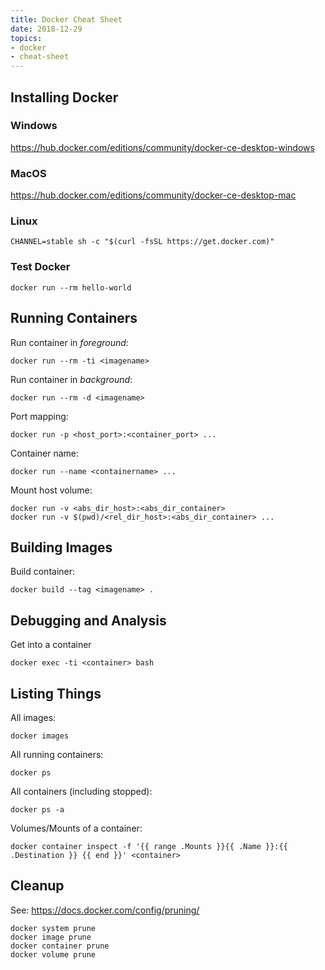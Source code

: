 ```yaml
---
title: Docker Cheat Sheet
date: 2018-12-29
topics:
- docker
- cheat-sheet
---
```


## Installing Docker

### Windows

<https://hub.docker.com/editions/community/docker-ce-desktop-windows>

### MacOS

<https://hub.docker.com/editions/community/docker-ce-desktop-mac>

### Linux

```shell
CHANNEL=stable sh -c "$(curl -fsSL https://get.docker.com)"
```

### Test Docker

```shell
docker run --rm hello-world
```

## Running Containers

Run container in *foreground*:

```shell
docker run --rm -ti <imagename>
```

Run container in *background*:

```shell
docker run --rm -d <imagename>
```

Port mapping:

```shell
docker run -p <host_port>:<container_port> ...
```

Container name:

```shell
docker run --name <containername> ...
```

Mount host volume:

```shell
docker run -v <abs_dir_host>:<abs_dir_container>
docker run -v $(pwd)/<rel_dir_host>:<abs_dir_container> ...
```

## Building Images

Build container:

```shell
docker build --tag <imagename> .
```

## Debugging and Analysis

Get into a container

```shell
docker exec -ti <container> bash
```

## Listing Things

All images:

```shell
docker images
```

All running containers:

```shell
docker ps
```

All containers (including stopped):

```shell
docker ps -a
```

Volumes/Mounts of a container:

```shell
docker container inspect -f '{{ range .Mounts }}{{ .Name }}:{{ .Destination }} {{ end }}' <container>
```

## Cleanup

See: <https://docs.docker.com/config/pruning/>

```shell
docker system prune
docker image prune
docker container prune
docker volume prune
```
